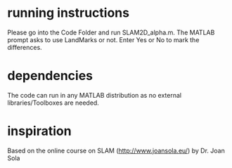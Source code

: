 # running instructions
Please go into the Code Folder and run SLAM2D_alpha.m.
The MATLAB prompt asks to use LandMarks or not. Enter Yes or No to mark the differences.

# dependencies
The code can run in any MATLAB distribution as no external libraries/Toolboxes are needed.

# inspiration
Based on the online course on SLAM (http://www.joansola.eu/) by Dr. Joan Sola


